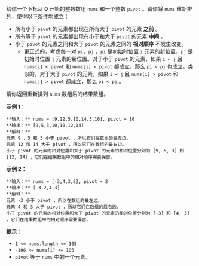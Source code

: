 给你一个下标从 **0**  开始的整数数组 `nums` 和一个整数 `pivot` 。请你将 `nums` 重新排列，使得以下条件均成立：

  * 所有小于 `pivot` 的元素都出现在所有大于 `pivot` 的元素  **之前**  。
  * 所有等于 `pivot` 的元素都出现在小于和大于 `pivot` 的元素 **中间**  。
  * 小于 `pivot` 的元素之间和大于 `pivot` 的元素之间的 **相对顺序**  不发生改变。 
    * 更正式的，考虑每一对 `pi`，`pj` ，`pi` 是初始时位置 `i` 元素的新位置，`pj` 是初始时位置 `j` 元素的新位置。对于小于 `pivot` 的元素，如果 `i < j` 且 `nums[i] < pivot` 和 `nums[j] < pivot` 都成立，那么 `pi < pj` 也成立。类似的，对于大于 `pivot` 的元素，如果 `i < j` 且 `nums[i] > pivot` 和 `nums[j] > pivot` 都成立，那么 `pi < pj` 。

请你返回重新排列 `nums` 数组后的结果数组。



**示例 1：**

    
    
    **输入：** nums = [9,12,5,10,14,3,10], pivot = 10
    **输出：** [9,5,3,10,10,12,14]
    **解释：**
    元素 9 ，5 和 3 小于 pivot ，所以它们在数组的最左边。
    元素 12 和 14 大于 pivot ，所以它们在数组的最右边。
    小于 pivot 的元素的相对位置和大于 pivot 的元素的相对位置分别为 [9, 5, 3] 和 [12, 14] ，它们在结果数组中的相对顺序需要保留。
    

**示例 2：**

    
    
    **输入：** nums = [-3,4,3,2], pivot = 2
    **输出：** [-3,2,4,3]
    **解释：**
    元素 -3 小于 pivot ，所以在数组的最左边。
    元素 4 和 3 大于 pivot ，所以它们在数组的最右边。
    小于 pivot 的元素的相对位置和大于 pivot 的元素的相对位置分别为 [-3] 和 [4, 3] ，它们在结果数组中的相对顺序需要保留。
    



**提示：**

  * `1 <= nums.length <= 105`
  * `-106 <= nums[i] <= 106`
  * `pivot` 等于 `nums` 中的一个元素。

